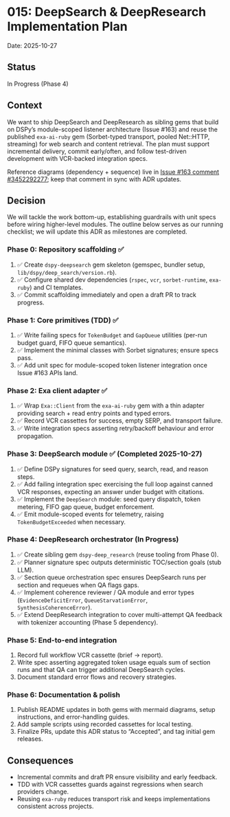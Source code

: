 # 015: DeepSearch & DeepResearch Implementation Plan

Date: 2025-10-27

## Status

In Progress (Phase 4)

## Context

We want to ship DeepSearch and DeepResearch as sibling gems that build on DSPy’s module-scoped listener architecture (Issue #163) and reuse the published `exa-ai-ruby` gem (Sorbet-typed transport, pooled Net::HTTP, streaming) for web search and content retrieval. The plan must support incremental delivery, commit early/often, and follow test-driven development with VCR-backed integration specs.

Reference diagrams (dependency + sequence) live in [Issue #163 comment #3452292277](https://github.com/vicentereig/dspy.rb/issues/163#issuecomment-3452292277); keep that comment in sync with ADR updates.

## Decision

We will tackle the work bottom-up, establishing guardrails with unit specs before wiring higher-level modules. The outline below serves as our running checklist; we will update this ADR as milestones are completed.

### Phase 0: Repository scaffolding ✅

1. ✅ Create `dspy-deepsearch` gem skeleton (gemspec, bundler setup, `lib/dspy/deep_search/version.rb`).
2. ✅ Configure shared dev dependencies (`rspec`, `vcr`, `sorbet-runtime`, `exa-ruby`) and CI templates.
3. ✅ Commit scaffolding immediately and open a draft PR to track progress.

### Phase 1: Core primitives (TDD) ✅

1. ✅ Write failing specs for `TokenBudget` and `GapQueue` utilities (per-run budget guard, FIFO queue semantics).
2. ✅ Implement the minimal classes with Sorbet signatures; ensure specs pass.
3. ✅ Add unit spec for module-scoped token listener integration once Issue #163 APIs land.

### Phase 2: Exa client adapter ✅

1. ✅ Wrap `Exa::Client` from the `exa-ai-ruby` gem with a thin adapter providing search + read entry points and typed errors.
2. ✅ Record VCR cassettes for success, empty SERP, and transport failure.
3. ✅ Write integration specs asserting retry/backoff behaviour and error propagation.

### Phase 3: DeepSearch module ✅ (Completed 2025-10-27)

1. ✅ Define DSPy signatures for seed query, search, read, and reason steps.
2. ✅ Add failing integration spec exercising the full loop against canned VCR responses, expecting an answer under budget with citations.
3. ✅ Implement the `DeepSearch` module: seed query dispatch, token metering, FIFO gap queue, budget enforcement.
4. ✅ Emit module-scoped events for telemetry, raising `TokenBudgetExceeded` when necessary.

### Phase 4: DeepResearch orchestrator (In Progress)

1. ✅ Create sibling gem `dspy-deep_research` (reuse tooling from Phase 0).
2. ✅ Planner signature spec outputs deterministic TOC/section goals (stub LLM).
3. ✅ Section queue orchestration spec ensures DeepSearch runs per section and requeues when QA flags gaps.
4. ✅ Implement coherence reviewer / QA module and error types (`EvidenceDeficitError`, `QueueStarvationError`, `SynthesisCoherenceError`).
5. ✅ Extend DeepResearch integration to cover multi-attempt QA feedback with tokenizer accounting (Phase 5 dependency).

### Phase 5: End-to-end integration

1. Record full workflow VCR cassette (brief → report).
2. Write spec asserting aggregated token usage equals sum of section runs and that QA can trigger additional DeepSearch cycles.
3. Document standard error flows and recovery strategies.

### Phase 6: Documentation & polish

1. Publish README updates in both gems with mermaid diagrams, setup instructions, and error-handling guides.
2. Add sample scripts using recorded cassettes for local testing.
3. Finalize PRs, update this ADR status to “Accepted”, and tag initial gem releases.

## Consequences

- Incremental commits and draft PR ensure visibility and early feedback.
- TDD with VCR cassettes guards against regressions when search providers change.
- Reusing `exa-ruby` reduces transport risk and keeps implementations consistent across projects.
